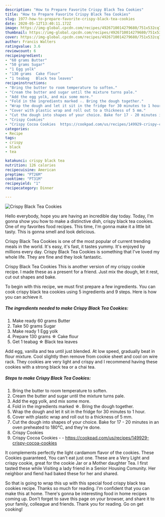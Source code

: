 ```yaml
---
description: "How to Prepare Favorite Crispy Black Tea Cookies"
title: "How to Prepare Favorite Crispy Black Tea Cookies"
slug: 1977-how-to-prepare-favorite-crispy-black-tea-cookies
date: 2020-05-12T13:40:11.172Z
image: https://img-global.cpcdn.com/recipes/4926710014279680/751x532cq70/crispy-black-tea-cookies-recipe-main-photo.jpg
thumbnail: https://img-global.cpcdn.com/recipes/4926710014279680/751x532cq70/crispy-black-tea-cookies-recipe-main-photo.jpg
cover: https://img-global.cpcdn.com/recipes/4926710014279680/751x532cq70/crispy-black-tea-cookies-recipe-main-photo.jpg
author: Francis Walters
ratingvalue: 3.6
reviewcount: 6
recipeingredient:
- "60 grams Butter"
- "50 grams Sugar"
- "1 Egg yolk"
- "130 grams  Cake flour"
- "1 teabag   Black tea leaves"
recipeinstructions:
- "Bring the butter to room temperature to soften."
- "Cream the butter and sugar until the mixture turns pale."
- "Add the egg yolk, and mix some more."
- "Fold in the ingredients marked ☆. Bring the dough together."
- "Wrap the dough and let it sit in the fridge for 30 minutes to 1 hour."
- "Cover with plastic wrap and roll out to a thickness of 5 mm."
- "Cut the dough into shapes of your choice. Bake for 17 - 20 minutes in an oven preheated to 180℃, and they&#39;re done."
- "Crispy Cookies"
- "Crispy Cocoa Cookies  https://cookpad.com/us/recipes/149929-crispy-cocoa-cookies"
categories:
- Recipe
tags:
- crispy
- black
- tea

katakunci: crispy black tea 
nutrition: 126 calories
recipecuisine: American
preptime: "PT26M"
cooktime: "PT31M"
recipeyield: "1"
recipecategory: Dinner

---
```



![Crispy Black Tea Cookies](https://img-global.cpcdn.com/recipes/4926710014279680/751x532cq70/crispy-black-tea-cookies-recipe-main-photo.jpg)

Hello everybody, hope you are having an incredible day today. Today, I'm gonna show you how to make a distinctive dish, crispy black tea cookies. One of my favorites food recipes. This time, I'm gonna make it a little bit tasty. This is gonna smell and look delicious.

Crispy Black Tea Cookies is one of the most popular of current trending meals in the world. It's easy, it's fast, it tastes yummy. It's enjoyed by millions every day. Crispy Black Tea Cookies is something that I've loved my whole life. They are fine and they look fantastic.

Crispy Black Tea Cookies This is another version of my crispy cookie recipe. I made these as a present for a friend. Just mix the dough, let it rest, cut out shapes and bake.


To begin with this recipe, we must first prepare a few ingredients. You can cook crispy black tea cookies using 5 ingredients and 9 steps. Here is how you can achieve it.

<!--inarticleads1-->

##### The ingredients needed to make Crispy Black Tea Cookies:

1. Make ready 60 grams Butter
1. Take 50 grams Sugar
1. Make ready 1 Egg yolk
1. Prepare 130 grams ☆ Cake flour
1. Get 1 teabag  ☆ Black tea leaves


Add egg, vanilla and tea until just blended. At low speed, gradually beat in flour mixture. Cool slightly then remove from cookie sheet and cool on wire rack. They cookies are very light and crispy and I recommend having these cookies with a strong black tea or a chai tea. 

<!--inarticleads2-->

##### Steps to make Crispy Black Tea Cookies:

1. Bring the butter to room temperature to soften.
1. Cream the butter and sugar until the mixture turns pale.
1. Add the egg yolk, and mix some more.
1. Fold in the ingredients marked ☆. Bring the dough together.
1. Wrap the dough and let it sit in the fridge for 30 minutes to 1 hour.
1. Cover with plastic wrap and roll out to a thickness of 5 mm.
1. Cut the dough into shapes of your choice. Bake for 17 - 20 minutes in an oven preheated to 180℃, and they&#39;re done.
1. Crispy Cookies
1. Crispy Cocoa Cookies -  - https://cookpad.com/us/recipes/149929-crispy-cocoa-cookies


It complements perfectly the light cardamom flavor of the cookies. These Cookies guaranteed, You can&#39;t eat just one. These are a Very Light and crispy cookie, great for the cookie Jar or a Mother daughter Tea. I first tasted these while Visiting a lady friend in a Senior Housing Comunity. Her neighbor and fiend had baked these for her and shared. 

So that is going to wrap this up with this special food crispy black tea cookies recipe. Thanks so much for reading. I'm confident that you can make this at home. There's gonna be interesting food in home recipes coming up. Don't forget to save this page on your browser, and share it to your family, colleague and friends. Thank you for reading. Go on get cooking!
